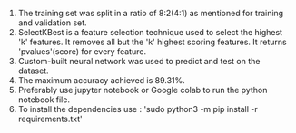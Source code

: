 1. The training set was split in a ratio of 8:2(4:1) as mentioned for training and validation set.
2. SelectKBest is a feature selection technique used to select the highest 'k' features. It removes all but the 'k' highest scoring features. It returns 'pvalues'(score) for every feature.
3. Custom-built neural network was used to predict and test on the dataset.
4. The maximum accuracy achieved is 89.31%.
5. Preferably use jupyter notebook or Google colab to run the python notebook file.
6. To install the dependencies use :
	'sudo python3 -m pip install -r requirements.txt'
